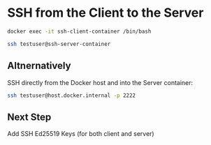 # SSH from the Client to the Server

```Bash
docker exec -it ssh-client-container /bin/bash
```

```Bash
ssh testuser@ssh-server-container
```

## Altnernatively

SSH directly from the Docker host and into the Server container:

```Bash
ssh testuser@host.docker.internal -p 2222
```

## Next Step

Add SSH Ed25519 Keys (for both client and server)

